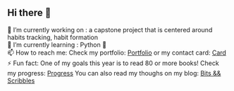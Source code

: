 ## Hi there 👋

<!--
**vicmoon/vicmoon** is a ✨ _special_ ✨ repository because its `README.md` (this file) appears on your GitHub profile.

Here are some ideas to get you started:

- 🔭 I’m currently working on ...
- 🌱 I’m currently learning ...
- 👯 I’m looking to collaborate on ...
- 🤔 I’m looking for help with ...
- 💬 Ask me about ...
- 📫 How to reach me: ...
- 😄 Pronouns: ...
- ⚡ Fun fact: ...
-->

🔭 I’m currently working on : a capstone project that is centered around habits tracking, habit formation <br>
🌱 I’m currently learning : Python 🐍 <br> 
📫 How to reach me: Check my portfolio: 
<a href="https://victoriamunteanuportfolio.net/contact">Portfolio</a> 
or my contact card: 
<a href="https://pythonnamecard-production.up.railway.app/">Card</a> 
<br>
⚡ Fun fact: One of my goals this year is to read 80 or more books! Check my progress: 
<a href="https://pythonsqliteandsqlalchemy-production.up.railway.app/">Progress</a> You can also read my thoughs on my blog: 
<a href="https://www.bitsandscribbles.com/api/v1/posts/" > Bits && Scribbles </a>
<br>




